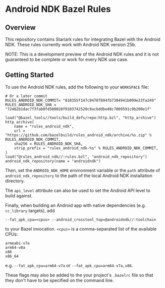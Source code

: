 # Android NDK Bazel Rules

## Overview

This repository contains Starlark rules for integrating Bazel with the Android
NDK. These rules currently work with Android NDK version 25b.

NOTE: This is a development preview of the Android NDK rules and it is not
guaranteed to be complete or work for every NDK use case.

## Getting Started

To use the Android NDK rules, add the following to your `WORKSPACE` file:

    # Or a later commit
    RULES_ANDROID_NDK_COMMIT= "810355f147c9470f894fb7304941b099e23fa249"
    RULES_ANDROID_NDK_SHA = "72462b1dac7f3fab0fd580028f9103742520c9acbddbe48c7009591c9b200e1f"

    load("@bazel_tools//tools/build_defs/repo:http.bzl", "http_archive")
    http_archive(
        name = "rules_android_ndk",
        url = "https://github.com/bazelbuild/rules_android_ndk/archive/%s.zip" % RULES_ANDROID_NDK_COMMIT,
        sha256 = RULES_ANDROID_NDK_SHA,
        strip_prefix = "rules_android_ndk-%s" % RULES_ANDROID_NDK_COMMIT,
    )
    load("@rules_android_ndk//:rules.bzl", "android_ndk_repository")
    android_ndk_repository(name = "androidndk")

Then, set the `ANDROID_NDK_HOME` environment variable or the `path` attribute of
`android_ndk_repository` to the path of the local Android NDK installation
directory.

The `api_level` attribute can also be used to set the Android API level to build
against.

Finally, when building an Android app with native dependencies (e.g.
`cc_library` targets), add

    --fat_apk_cpu=<cpus> --android_crosstool_top=@androidndk//:toolchain

to your Bazel invocation. `<cpus>` is a comma-separated list of the available
CPUs:

    armeabi-v7a
    arm64-v8a
    x86
    x86_64

e.g. `--fat_apk_cpu=arm64-v7a` or `--fat_apk_cpu=arm64-v7a,x86`.

These flags may also be added to the your project's `.bazelrc` file so that they
don't have to be specified on the command line.
